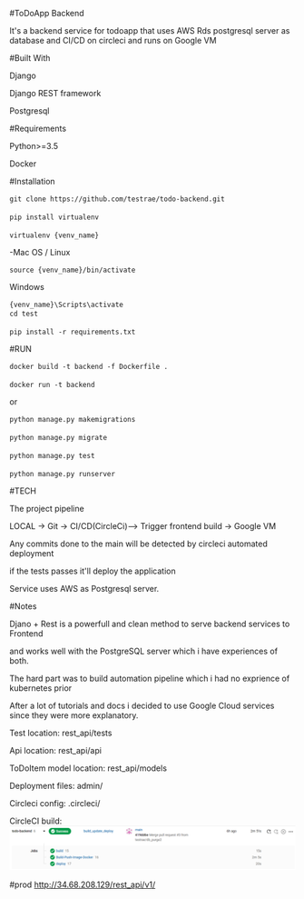 #ToDoApp Backend

It's a backend service for todoapp that uses AWS Rds postgresql server as database and CI/CD on circleci and runs on Google VM

#Built With

Django

Django REST framework

Postgresql

#Requirements 

Python>=3.5 

Docker

#Installation

    git clone https://github.com/testrae/todo-backend.git

    pip install virtualenv

    virtualenv {venv_name}
-Mac OS / Linux

    source {venv_name}/bin/activate
Windows

    {venv_name}\Scripts\activate
    cd test

    pip install -r requirements.txt

#RUN

    docker build -t backend -f Dockerfile .

    docker run -t backend 
or

    python manage.py makemigrations

    python manage.py migrate

    python manage.py test

    python manage.py runserver

#TECH

The project pipeline

LOCAL -> Git -> CI/CD(CircleCi)--> Trigger frontend build -> Google VM

Any commits done to the main will be detected by circleci automated deployment

if the tests passes it'll deploy the application


Service uses AWS as Postgresql server.

#Notes

Djano + Rest is a powerfull and clean method to serve backend services to Frontend

and works well with the PostgreSQL server which i have experiences of both.

The hard part was to build automation pipeline which i had no exprience of kubernetes prior

After a lot of tutorials and docs i decided to use Google Cloud services since they
were more explanatory.



Test location: rest_api/tests

Api location: rest_api/api

ToDoItem model location: rest_api/models

Deployment files: admin/

Circleci config: .circleci/

CircleCI build:
![img.png](img.png)

#prod http://34.68.208.129/rest_api/v1/